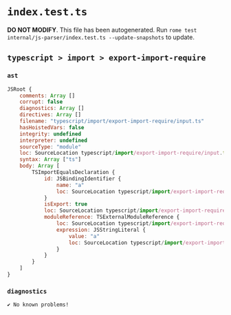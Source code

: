 # `index.test.ts`

**DO NOT MODIFY**. This file has been autogenerated. Run `rome test internal/js-parser/index.test.ts --update-snapshots` to update.

## `typescript > import > export-import-require`

### `ast`

```javascript
JSRoot {
	comments: Array []
	corrupt: false
	diagnostics: Array []
	directives: Array []
	filename: "typescript/import/export-import-require/input.ts"
	hasHoistedVars: false
	integrity: undefined
	interpreter: undefined
	sourceType: "module"
	loc: SourceLocation typescript/import/export-import-require/input.ts 1:0-2:0
	syntax: Array ["ts"]
	body: Array [
		TSImportEqualsDeclaration {
			id: JSBindingIdentifier {
				name: "a"
				loc: SourceLocation typescript/import/export-import-require/input.ts 1:14-1:15 (a)
			}
			isExport: true
			loc: SourceLocation typescript/import/export-import-require/input.ts 1:0-1:31
			moduleReference: TSExternalModuleReference {
				loc: SourceLocation typescript/import/export-import-require/input.ts 1:18-1:30
				expression: JSStringLiteral {
					value: "a"
					loc: SourceLocation typescript/import/export-import-require/input.ts 1:26-1:29
				}
			}
		}
	]
}
```

### `diagnostics`

```
✔ No known problems!

```
